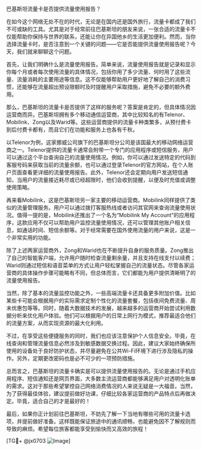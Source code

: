 巴基斯坦流量卡是否提供流量使用报告？

在如今这个网络无处不在的时代，无论是在国内还是国外旅行，流量卡都成了我们不可或缺的工具。尤其是对于经常前往巴基斯坦的朋友来说，一张合适的流量卡不仅能帮助你保持与世界的联系，还能让你在异国他乡的生活更加便利。然而，当你选择流量卡时，是否注意到一个关键的问题——它是否能提供流量使用报告呢？今天，我们就来聊聊这个问题。

首先，让我们明确什么是流量使用报告。简单来说，流量使用报告就是记录和显示你每个月或者每次使用流量的具体情况，包括你用了多少流量、何时用了这些流量、流量消耗的主要用途等信息。这不仅能够帮助用户更好地了解自己的消费习惯，还能够在流量超出预设限额时及时提醒用户采取措施，避免不必要的额外费用。

那么，巴基斯坦的流量卡是否提供了这样的服务呢？答案是肯定的，但具体情况因运营商而异。巴基斯坦拥有多个移动通信运营商，其中比较知名的有Telenor、Mobilink、Zong以及Warid等。这些运营商提供的流量卡种类繁多，从预付费卡到后付费卡都有，而且它们在功能和服务上也各有千秋。

以Telenor为例，这家挪威公司旗下的巴基斯坦分公司是该国最大的移动网络运营商之一。Telenor提供的流量卡通常会附带一个专门的应用程序或短信服务，用户可以通过这个平台查询自己的流量使用情况。例如，你可以通过发送特定的代码到客服号码来获取当前的流量余额，也可以通过登录Telenor的官方网站，在个人账户页面查看更详细的流量使用报告。此外，Telenor还会定期向用户发送短信通知，当用户的流量接近耗尽或已经超限时，他们会收到提醒，以便及时充值或调整使用策略。

再来看Mobilink，这是巴基斯坦另一家主要的移动运营商。Mobilink同样提供了类似的流量管理服务。用户可以通过拨打客服热线或者访问其官网来查询流量使用状况。值得一提的是，Mobilink还推出了一个名为“Mobilink My Account”的应用程序，这款应用不仅可以帮助用户监控流量使用情况，还可以管理其他账户相关信息，如通话时间、短信余额等。对于经常需要在国外使用流量的用户来说，这是一个非常实用的功能。

除了上述两家运营商外，Zong和Warid也在不断提升自身的服务质量。Zong推出了自己的智能客户端，允许用户随时检查流量剩余量，并且支持在线支付以续费；Warid则通过短信和语音菜单的方式让用户轻松掌握自己的流量状态。尽管各家运营商的具体操作步骤可能略有不同，但总体而言，它们都能为用户提供清晰明了的流量使用报告。

当然，除了基本的流量监控功能之外，一些高端流量卡还具备更多附加价值。比如某些卡可能会根据用户的实际需求定制个性化的流量套餐，包括夜间免费流量、周末优惠包等等。同时，随着大数据技术的发展，越来越多的运营商开始尝试利用数据分析来优化用户体验。他们可以根据用户的日常上网行为模式，推荐最适合他们的流量方案，从而实现资源的最大化利用。

不过，在享受这些便捷服务的同时，我们也应该注意保护个人信息安全。毕竟，在线查询和管理流量信息必然涉及到敏感数据交换过程。因此，建议大家始终确保所使用的设备处于良好防护状态，并尽量避免在公共Wi-Fi环境下进行涉及隐私的操作。另外，定期更改密码也是必不可少的一项预防措施。

总而言之，巴基斯坦的流量卡确实是可以提供流量使用报告的。无论是通过手机应用程序、短信通知还是网页界面，大多数主流运营商都能够满足用户对透明化账单的需求。这对于那些希望掌控自己网络消费情况的人来说无疑是一大福音。当然，为了获得最佳体验，建议提前做好功课，仔细比较各家运营商的产品特点后再做决定。毕竟，适合自己的才是最好的！

最后，如果你正计划前往巴基斯坦，不妨先了解一下当地有哪些可用的流量卡选项，并提前做好准备。这样既能保证旅途中的通讯顺畅，也能避免因不了解规则而导致的麻烦。希望每位旅客都能享受到愉快而又高效的旅程！

[TG💪+ @jx0703 ![Image](https://github.com/user-attachments/assets/dbca1d08-cadb-493c-b0ec-ad6f7a83f270)]